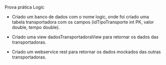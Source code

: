 Prova prática Logic

- Criado um banco de dados com o nome logic, onde foi criado uma tabela transportadora com os campos (idTipoTransporte int PK, valor double, tempo double).
- Criado uma view dadosTransportadoraView para retornar os dados das transportadoras.

- Criado um webservice rest para retornar os dados mockados das outras transportadoras.